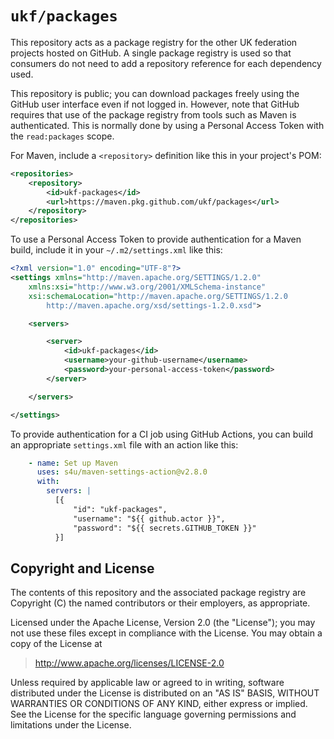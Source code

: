 # `ukf/packages`

This repository acts as a package registry for the other
UK federation projects hosted on GitHub. A single package
registry is used so that consumers do not need to add
a repository reference for each dependency used.

This repository is public; you can download packages freely
using the GitHub user interface even if not logged in.
However, note that GitHub requires that use of the package
registry from tools such as Maven is authenticated. This is
normally done by using a Personal Access Token with the
`read:packages` scope.

For Maven, include a `<repository>` definition like this in
your project's POM:

```xml
<repositories>
    <repository>
        <id>ukf-packages</id>
        <url>https://maven.pkg.github.com/ukf/packages</url>
    </repository>
</repositories>
```

To use a Personal Access Token to provide authentication
for a Maven build, include it in your `~/.m2/settings.xml`
like this:

```xml
<?xml version="1.0" encoding="UTF-8"?>
<settings xmlns="http://maven.apache.org/SETTINGS/1.2.0"
    xmlns:xsi="http://www.w3.org/2001/XMLSchema-instance"
    xsi:schemaLocation="http://maven.apache.org/SETTINGS/1.2.0
        http://maven.apache.org/xsd/settings-1.2.0.xsd">

    <servers>

        <server>
            <id>ukf-packages</id>
            <username>your-github-username</username>
            <password>your-personal-access-token</password>
        </server>

    </servers>

</settings>
```

To provide authentication for a CI job using GitHub Actions,
you can build an appropriate `settings.xml` file with an
action like this:

```yaml
    - name: Set up Maven
      uses: s4u/maven-settings-action@v2.8.0
      with:
        servers: |
          [{
              "id": "ukf-packages",
              "username": "${{ github.actor }}",
              "password": "${{ secrets.GITHUB_TOKEN }}"
          }]
```

## Copyright and License

The contents of this repository and the associated package registry
are Copyright (C) the named contributors or their employers, as
appropriate.

Licensed under the Apache License, Version 2.0 (the "License");
you may not use these files except in compliance with the License.
You may obtain a copy of the License at

> <http://www.apache.org/licenses/LICENSE-2.0>

Unless required by applicable law or agreed to in writing, software
distributed under the License is distributed on an "AS IS" BASIS,
WITHOUT WARRANTIES OR CONDITIONS OF ANY KIND, either express or implied.
See the License for the specific language governing permissions and
limitations under the License.
